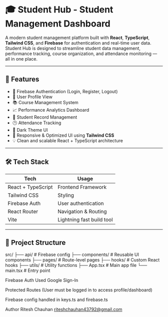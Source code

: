 # 🎓 Student Hub - Student Management Dashboard

A modern student management platform built with **React**, **TypeScript**, **Tailwind CSS**, and **Firebase** for authentication and real-time user data. Student Hub is designed to streamline student data management, performance tracking, course organization, and attendance monitoring — all in one place.

---

## 🚀 Features

- 🔐 Firebase Authentication (Login, Register, Logout)
- 👤 User Profile View
- 📚 Course Management System
- 📈 Performance Analytics Dashboard
- 🧾 Student Record Management
- 🕒 Attendance Tracking
- 🌙 Dark Theme UI
- 🔄 Responsive & Optimized UI using **Tailwind CSS**
- 💡 Clean and scalable React + TypeScript architecture

---

## 🛠️ Tech Stack

| Tech             | Usage                          |
|------------------|--------------------------------|
| React + TypeScript | Frontend Framework             |
| Tailwind CSS     | Styling                         |
| Firebase Auth    | User authentication             |
| React Router     | Navigation & Routing            |
| Vite             | Lightning fast build tool       |

---

## 📁 Project Structure

src/
├── api/ # Firebase config
├── components/ # Reusable UI components
├── pages/ # Route-level pages
├── hooks/ # Custom React hooks
├── utils/ # Utility functions
├── App.tsx # Main app file
└── main.tsx # Entry point

 Firebase Auth Used
Google Sign-In

Protected Routes (User must be logged in to access profile/dashboard)

Firebase config handled in keys.ts and firebase.ts

Author
Ritesh Chauhan
riteshchauhan43792@gmail.com


